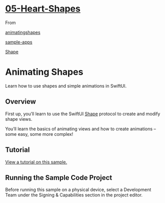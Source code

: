 # [05-Heart-Shapes](https://github.com/mobilelabclass-itp/05-Heart-Shapes)

From

[animatingshapes](https://developer.apple.com/tutorials/sample-apps/animatingshapes?language=swift)

[sample-apps](https://developer.apple.com/tutorials/sample-apps?language=swift)

[Shape](https://developer.apple.com/documentation/swiftui/shape)

# Animating Shapes

Learn how to use shapes and simple animations in SwiftUI.

## Overview

First up, you’ll learn to use the SwiftUI [Shape](doc://com.apple.documentation/documentation/swiftui/shape) protocol to create and modify shape views.

You’ll learn the basics of animating views and how to create animations – some easy, some more complex!

## Tutorial

[View a tutorial on this sample.](doc://com.apple.documentation/tutorials/sample-apps/AnimatingShapes)

## Running the Sample Code Project

Before running this sample on a physical device, select a Development Team under the Signing & Capabilities section in the project editor.
